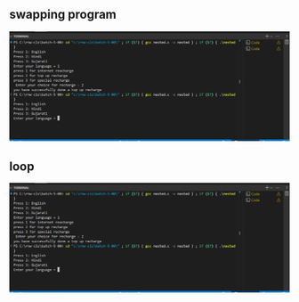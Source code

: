 <h2>swapping program</h2>
<img src="output/prg1.png" />
<h2>loop</h2>
<img src="output/prg2.png" />
